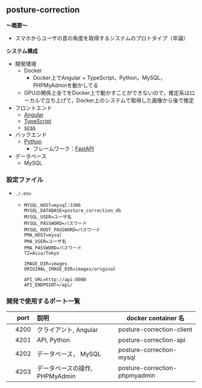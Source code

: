 ## posture-correction

**〜概要〜**

- スマホからユーザの首の角度を取得するシステムのプロトタイプ（卒論）

**システム構成**

- 開発環境
  - Docker
    - Docker上でAngular + TypeScript，Python，MySQL，PHPMyAdminを動かしてる
  - GPUの関係上全てをDocker上で動かすことができないので，推定系はローカルで立ち上げて，Docker上のシステムで取得した画像から後で推定
- フロントエンド
  - [Angular](https://angular.io/)
  - [TypeScript](https://www.typescriptlang.org/)
  - [scss](https://sass-lang.com/)
- バックエンド
  - [Python](https://www.python.org/)
    - フレームワーク：[FastAPI](https://fastapi.tiangolo.com//)
- データベース
  - MySQL

### 設定ファイル
- `./.env`
  - ```
    MYSQL_HOST=mysql:3306
    MYSQL_DATABASE=posture_correction_db
    MYSQL_USER=ユーザ名
    MYSQL_PASSWORD=パスワード
    MYSQL_ROOT_PASSWORD=パスワード
    PMA_HOST=mysql
    PMA_USER=ユーザ名
    PMA_PASSWORD=パスワード
    TZ=Asia/Tokyo

    IMAGE_DIR=images
    ORIGINAL_IMAGE_DIR=images/original

    API_URL=http://api:8000
    API_ENDPOINT=/api/
    ```

### 開発で使用するポート一覧

|     | port | 説明                           | docker container 名 |
| :-: | ---- | :----------------------------- | ------------------- |
|     | 4200 | クライアント, Angular            | posture-correction-client       |
|     | 4201 | API, Python                        | posture-correction-api          |
|     | 4202 | データベース，   MySQL         | posture-correction-mysql        |
|     | 4203 | データベースの操作, PHPMyAdmin | posture-correction-phpmyadmin   |

